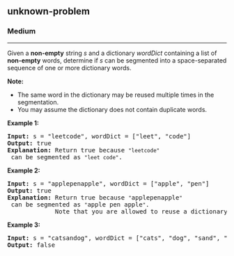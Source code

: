 <h2>unknown-problem</h2><h3>Medium</h3><hr><div><p>Given a <strong>non-empty</strong> string <em>s</em> and a dictionary <em>wordDict</em> containing a list of <strong>non-empty</strong> words, determine if <em>s</em> can be segmented into a space-separated sequence of one or more dictionary words.</p>

<p><strong>Note:</strong></p>

<ul>
	<li>The same word in the dictionary may be reused multiple times in the segmentation.</li>
	<li>You may assume the dictionary does not contain duplicate words.</li>
</ul>

<p><strong>Example 1:</strong></p>

<pre><strong>Input:</strong> s = "leetcode", wordDict = ["leet", "code"]
<strong>Output:</strong> true
<strong>Explanation:</strong> Return true because <code>"leetcode"</code> can be segmented as <code>"leet code"</code>.
</pre>

<p><strong>Example 2:</strong></p>

<pre><strong>Input:</strong> s = "applepenapple", wordDict = ["apple", "pen"]
<strong>Output:</strong> true
<strong>Explanation:</strong> Return true because <code>"</code>applepenapple<code>"</code> can be segmented as <code>"</code>apple pen apple<code>"</code>.
&nbsp;            Note that you are allowed to reuse a dictionary word.
</pre>

<p><strong>Example 3:</strong></p>

<pre><strong>Input:</strong> s = "catsandog", wordDict = ["cats", "dog", "sand", "and", "cat"]
<strong>Output:</strong> false
</pre>
</div>
